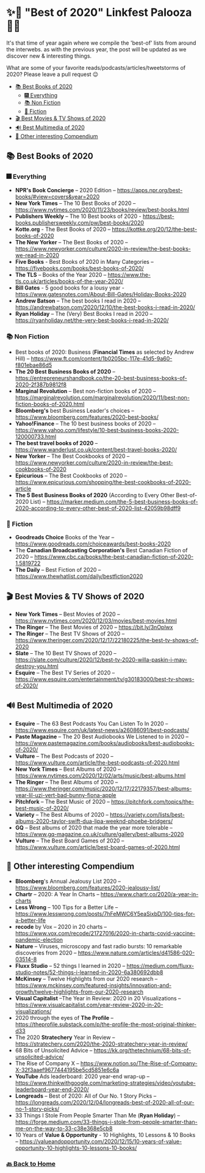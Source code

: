 # ✨💫 "Best of 2020" Linkfest Palooza 💫✨

It's that time of year again where we compile the 'best-of' lists from around the interwebs. as with the previous year, the post will be updated as we discover new & interesting things.  

What are some of your favorite reads/podcasts/articles/tweetstorms of 2020?  Please leave a pull request 😉

  * [📚 Best Books of 2020](#-best-books-of-2020)
    + [🎆 Everything](#-everything)
    + [📚 Non Fiction](#-non-fiction)
    + [🤖 Fiction](#-fiction)
  * [🎬 Best Movies & TV Shows of 2020](#-best-movies---tv-shows-of-2020)
  * [🔊 Best Multimedia of 2020](#-best-multimedia-of-2020)
  * [🧠 Other interesting Compendium](#-other-interesting-compendium)
  
## 📚 Best Books of 2020

### 🎆 Everything

* **NPR's Book Concierge** – 2020 Edition – https://apps.npr.org/best-books/#view=covers&year=2020
* **New York Times** – The 10 Best Books of 2020 – https://www.nytimes.com/2020/11/23/books/review/best-books.html
* **Publishers Weekly** – The 10 Best books of 2020 - https://best-books.publishersweekly.com/pw/best-books/2020
* **Kotte.org** - The Best Books of 2020 – https://kottke.org/20/12/the-best-books-of-2020
* **The New Yorker** – The Best Books of 2020 – https://www.newyorker.com/culture/2020-in-review/the-best-books-we-read-in-2020
* **Five Books** - Best Books of 2020 in Many Categories – https://fivebooks.com/books/best-books-of-2020/
* **The TLS** – Books of the Year 2020 – https://www.the-tls.co.uk/articles/books-of-the-year-2020/
* **Bill Gates** - 5 good books for a lousy year - https://www.gatesnotes.com/About-Bill-Gates/Holiday-Books-2020
* **Andrew Batson** – The best books I read in 2020 – https://andrewbatson.com/2020/12/10/the-best-books-i-read-in-2020/
* **Ryan Holiday** – The (Very) Best Books I read in 2020 – https://ryanholiday.net/the-very-best-books-i-read-in-2020/

### 📚 Non Fiction

* Best books of 2020: Business (**Financial Times** as selected by Andrew Hill) – https://www.ft.com/content/1b0205bc-117e-41d5-9a60-f801ebae86d5
* **The 20 Best Business Books of 2020** – https://entrepreneurshandbook.co/the-20-best-business-books-of-2020-2f387b9812f8
* **Marginal Revolution** – Best non-fiction books of 2020 – https://marginalrevolution.com/marginalrevolution/2020/11/best-non-fiction-books-of-2020.html
* **Bloomberg's** best Business Leader's choices – https://www.bloomberg.com/features/2020-best-books/
* **Yahoo!Finance** – The 10 best business books of 2020 – https://www.yahoo.com/lifestyle/10-best-business-books-2020-120000733.html
* **The best travel books of 2020** – https://www.wanderlust.co.uk/content/best-travel-books-2020/
* **New Yorker** – The Best Cookbooks of 2020 – https://www.newyorker.com/culture/2020-in-review/the-best-cookbooks-of-2020
* **Epicurious** – The Best Cookbooks of 2020 – https://www.epicurious.com/shopping/the-best-cookbooks-of-2020-article
* **The 5 Best Business Books of 2020** (According to Every Other Best-of-2020 List) – https://marker.medium.com/the-5-best-business-books-of-2020-according-to-every-other-best-of-2020-list-42059b98dff9

### 🤖 Fiction

* **Goodreads Choice** Books of the Year – https://www.goodreads.com/choiceawards/best-books-2020
* The **Canadian Broadcasting Corporation's** Best Canadian Fiction of 2020 – https://www.cbc.ca/books/the-best-canadian-fiction-of-2020-1.5819722
* **The Daily** – Best Fiction of 2020 – https://www.thewhatlist.com/daily/bestfiction2020

## 🎬 Best Movies & TV Shows of 2020

* **New York Times** – Best Movies of 2020 – https://www.nytimes.com/2020/12/03/movies/best-movies.html
* **The Ringer** – The Best Movies of 2020 – https://bit.ly/3nOplwx
* **The Ringer** – The Best TV Shows of 2020 – https://www.theringer.com/2020/12/17/22180225/the-best-tv-shows-of-2020
* **Slate** – The 10 Best TV Shows of 2020 – https://slate.com/culture/2020/12/best-tv-2020-willa-paskin-i-may-destroy-you.html
* **Esquire** – The Best TV Series of 2020 – https://www.esquire.com/entertainment/tv/g30183000/best-tv-shows-of-2020/

## 🔊 Best Multimedia of 2020

* **Esquire** – The 63 Best Podcasts You Can Listen To In 2020 – https://www.esquire.com/uk/latest-news/a26086091/best-podcasts/
* **Paste Magazine** – The 20 Best Audiobooks We Listened to in 2020 – https://www.pastemagazine.com/books/audiobooks/best-audiobooks-of-2020/
* **Vulture** – The Best Podcasts of 2020 – https://www.vulture.com/article/the-best-podcasts-of-2020.html
* **New York Times** – Best Albums of 2020 – https://www.nytimes.com/2020/12/02/arts/music/best-albums.html
* **The Ringer** – The Best Albums of 2020 – https://www.theringer.com/music/2020/12/17/22179357/best-albums-year-lil-uzi-vert-bad-bunny-fiona-apple
* **Pitchfork** – The Best Music of 2020 – https://pitchfork.com/topics/the-best-music-of-2020/
* **Variety** – The Best Albums of 2020 – https://variety.com/lists/best-albums-2020-taylor-swift-dua-lipa-weeknd-phoebe-bridgers/
* **GQ** – Best albums of 2020 that made the year more tolerable – https://www.gq-magazine.co.uk/culture/gallery/best-albums-2020
* **Vulture** – The Best Board Games of 2020 – https://www.vulture.com/article/best-board-games-of-2020.html

## 🧠 Other interesting Compendium

* **Bloomberg**'s Annual Jealousy List 2020 – https://www.bloomberg.com/features/2020-jealousy-list/
* **Chartr** – 2020: A Year In Charts – https://www.chartr.co/2020/a-year-in-charts
* **Less Wrong** – 100 Tips for a Better Life – https://www.lesswrong.com/posts/7hFeMWC6Y5eaSixbD/100-tips-for-a-better-life
* **recode** by Vox – 2020 in 20 charts – https://www.vox.com/recode/21727016/2020-in-charts-covid-vaccine-pandemic-election 
* **Nature** – Viruses, microscopy and fast radio bursts: 10 remarkable discoveries from 2020 – https://www.nature.com/articles/d41586-020-03514-8
* **Fluxx Studio** – 52 things I learned in 2020 – https://medium.com/fluxx-studio-notes/52-things-i-learned-in-2020-6a380692dbb8
* **McKinsey** – Twelve Highlights from our 2020 research – https://www.mckinsey.com/featured-insights/innovation-and-growth/twelve-highlights-from-our-2020-research
* **Visual Capitalist** –The Year in Review: 2020 in 20 Visualizations – https://www.visualcapitalist.com/year-review-2020-in-20-visualizations/
* 2020 through the eyes of **The Profile** – https://theprofile.substack.com/p/the-profile-the-most-original-thinker-d33
* The 2020 **Stratechery** Year in Review – https://stratechery.com/2020/the-2020-stratechery-year-in-review/
* 68 Bits of Unsolicited Advice – https://kk.org/thetechnium/68-bits-of-unsolicited-advice/
* The Rise of Company X – https://www.notion.so/The-Rise-of-Company-X-32f3aaef9677444195be5cd5851e6c6a
* **YouTube** Ads leaderboard: 2020 year-end wrap-up – https://www.thinkwithgoogle.com/marketing-strategies/video/youtube-leaderboard-year-end-2020/
* **Longreads** – Best of 2020: All of Our No. 1 Story Picks – https://longreads.com/2020/12/04/longreads-best-of-2020-all-of-our-no-1-story-picks/
* 33 Things I Stole From People Smarter Than Me (**Ryan Holiday**) – https://forge.medium.com/33-things-i-stole-from-people-smarter-than-me-on-the-way-to-33-c38e368e5cb8
* 10 Years of **Value & Opportunity** - 10 Highlights, 10 Lessons & 10 Books – https://valueandopportunity.com/2020/12/15/10-years-of-value-opportunity-10-highlights-10-lessons-10-books/

### [🔙 Back to Home](README.md)
